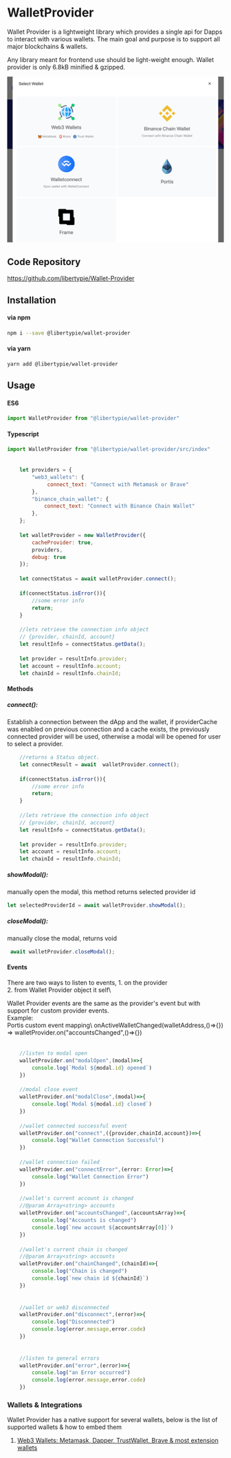 # WalletProvider
Wallet Provider is a lightweight library which provides a single api for Dapps to interact with various wallets. The main goal and purpose is to support all major blockchains & wallets.

Any library meant for frontend use should be light-weight enough. 
Wallet provider is only 6.8kB minified & gzipped.

![LibertyPie Wallet Provider](wallet_provider.png)

## Code Repository
https://github.com/libertypie/Wallet-Provider
## Installation 

#### via npm 
```sh
npm i --save @libertypie/wallet-provider
```

#### via yarn 
```sh
yarn add @libertypie/wallet-provider
```

## Usage
#### ES6
```js
import WalletProvider from "@libertypie/wallet-provider"
```
#### Typescript
```js
import WalletProvider from "@libertypie/wallet-provider/src/index"
```


```js

    let providers = {
        "web3_wallets": {
             connect_text: "Connect with Metamask or Brave"
        },
        "binance_chain_wallet": {
            connect_text: "Connect with Binance Chain Wallet"
        },
    };

    let walletProvider = new WalletProvider({
        cacheProvider: true,
        providers,
        debug: true
    });

    let connectStatus = await walletProvider.connect();

    if(connectStatus.isError()){
        //some error info
        return;
    }

    //lets retrieve the connection info object
    // {provider, chainId, account}
    let resultInfo = connectStatus.getData();

    let provider = resultInfo.provider;
    let account = resultInfo.account;
    let chainId = resultInfo.chainId;

```

#### Methods
##### connect():
Establish a connection between the dApp and the wallet, if providerCache was enabled on previous connection and a cache exists,
the previously connected provider will be used, otherwise a modal will be opened for user to select a provider.

```js 
    //returns a Status object.
    let connectResult = await  walletProvider.connect();

    if(connectStatus.isError()){
        //some error info
        return;
    }

    //lets retrieve the connection info object
    // {provider, chainId, account}
    let resultInfo = connectStatus.getData();

    let provider = resultInfo.provider;
    let account = resultInfo.account;
    let chainId = resultInfo.chainId;
```


##### showModal():
manually open the modal, this method returns selected provider id
```js 
let selectedProviderId = await walletProvider.showModal();
```
##### closeModal():
manually close the modal, returns void 
```js 
 await walletProvider.closeModal();
```

#### Events
There are two ways to listen to events, 
    1. on the provider\
    2. from Wallet Provider object it self\

Wallet Provider events are the same as the provider's event but with support for custom provider events.\
Example:\
 Portis custom event mapping\ 
 onActiveWalletChanged(walletAddress,()=>{}) =>  walletProvider.on("accountsChanged",()=>{})

```js

    //listen to modal open
    walletProvider.on("modalOpen",(modal)=>{
        console.log(`Modal ${modal.id} opened`)
    })

    //modal close event
    walletProvider.on("modalClose",(modal)=>{
        console.log(`Modal ${modal.id} closed`)
    })

    //wallet connected successful event
    walletProvider.on("connect",({provider,chainId,account})=>{
        console.log("Wallet Connection Successful")
    })  

    //wallet connection failed
    walletProvider.on("connectError",(error: Error)=>{
        console.log("Wallet Connection Error")
    })

    //wallet's current account is changed
    //@param Array<string> accounts
    walletProvider.on("accountsChanged",(accountsArray)=>{
        console.log("Accounts is changed")
        console.log(`new account ${accountsArray[0]}`)
    })

    //wallet's current chain is changed
    //@param Array<string> accounts
    walletProvider.on("chainChanged",(chainId)=>{
        console.log("Chain is changed")
        console.log(`new chain id ${chainId}`)
    })


    //wallet or web3 disconnected
    walletProvider.on("disconnect",(error)=>{
        console.log("Disconnected")
        console.log(error.message,error.code)
    })  


    //listen to general errors
    walletProvider.on("error",(error)=>{
        console.log("an Error occurred")
        console.log(error.message,error.code)
    })  
```

### Wallets & Integrations
Wallet Provider  has a native support for several wallets, below is the list of supported wallets & how to embed them

  1. [Web3 Wallets: Metamask, Dapper, TrustWallet, Brave & most extension wallets]("./docs/web3-wallets.md")